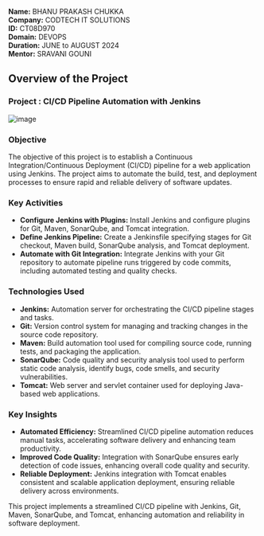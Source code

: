 **Name:** BHANU PRAKASH CHUKKA  
**Company:** CODTECH IT SOLUTIONS  
**ID:** CT08D970  
**Domain:** DEVOPS  
**Duration:** JUNE to AUGUST 2024  
**Mentor:** SRAVANI GOUNI  

## Overview of the Project
### Project : CI/CD Pipeline Automation with Jenkins
![image](https://github.com/Bhanu1616/codetech-task-1/assets/108963598/02b17cf6-42f8-4ff3-b5ca-bbbd3798e22a)



### Objective
The objective of this project is to establish a Continuous Integration/Continuous Deployment (CI/CD) pipeline for a web application using Jenkins. The project aims to automate the build, test, and deployment processes to ensure rapid and reliable delivery of software updates.

### Key Activities
- **Configure Jenkins with Plugins:** Install Jenkins and configure plugins for Git, Maven, SonarQube, and Tomcat integration.
- **Define Jenkins Pipeline:** Create a Jenkinsfile specifying stages for Git checkout, Maven build, SonarQube analysis, and Tomcat deployment.
- **Automate with Git Integration:** Integrate Jenkins with your Git repository to automate pipeline runs triggered by code commits, including automated testing and quality checks.

### Technologies Used
- **Jenkins:** Automation server for orchestrating the CI/CD pipeline stages and tasks.
- **Git:** Version control system for managing and tracking changes in the source code repository.
- **Maven:** Build automation tool used for compiling source code, running tests, and packaging the application.
- **SonarQube:** Code quality and security analysis tool used to perform static code analysis, identify bugs, code smells, and security vulnerabilities.
- **Tomcat:** Web server and servlet container used for deploying Java-based web applications.

### Key Insights
- **Automated Efficiency:** Streamlined CI/CD pipeline automation reduces manual tasks, accelerating software delivery and enhancing team productivity.
- **Improved Code Quality:** Integration with SonarQube ensures early detection of code issues, enhancing overall code quality and security.
- **Reliable Deployment:** Jenkins integration with Tomcat enables consistent and scalable application deployment, ensuring reliable delivery across environments.

This project implements a streamlined CI/CD pipeline with Jenkins, Git, Maven, SonarQube, and Tomcat, enhancing automation and reliability in software deployment.
